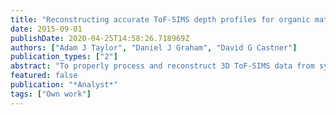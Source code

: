 ```yaml
---
title: "Reconstructing accurate ToF-SIMS depth profiles for organic materials with differential sputter rates"
date: 2015-09-01
publishDate: 2020-04-25T14:58:26.718969Z
authors: ["Adam J Taylor", "Daniel J Graham", "David G Castner"]
publication_types: ["2"]
abstract: "To properly process and reconstruct 3D ToF-SIMS data from systems such as multi-component polymers, drug delivery scaffolds, cells and tissues, it is important to understand the sputtering behavior of the sample. Modern cluster sources enable efficient and stable sputtering of many organics materials. However, not all materials sputter at the same rate and few studies have explored how different sputter rates may distort reconstructed depth profiles of multicomponent materials. In this study spun-cast bilayer polymer films of polystyrene and PMMA are used as model systems to optimize methods for the reconstruction of depth profiles in systems exhibiting different sputter rates between components. Transforming the bilayer depth profile from sputter time to depth using a single sputter rate fails to account for sputter rate variations during the profile. This leads to inaccurate apparent layer thicknesses and interfacial positions, as well as the appearance of continued sputtering into the substrate. Applying measured single component sputter rates to the bilayer films with a step change in sputter rate at the interfaces yields more accurate film thickness and interface positions. The transformation can be further improved by applying a linear sputter rate transition across the interface, thus modeling the sputter rate changes seen in polymer blends. This more closely reflects the expected sputtering behavior. This study highlights the need for both accurate evaluation of component sputter rates and the careful conversion of sputter time to depth, if accurate 3D reconstructions of complex multi-component organic and biological samples are to be achieved. The effects of errors in sputter rate determination are also explored."
featured: false
publication: "*Analyst*"
tags: ["Own work"]
---
```


